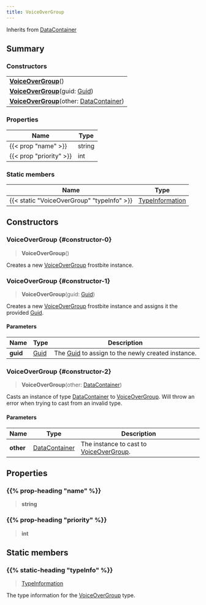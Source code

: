 ```yaml
---
title: VoiceOverGroup
---
```


Inherits from 
[DataContainer](/vext/ref/shared/class/datacontainer)

## Summary
### Constructors
| |
| ----------- |
| **[VoiceOverGroup](#constructor-0)**() |
| **[VoiceOverGroup](#constructor-1)**(guid: [Guid](/vext/ref/shared/class/guid)) |
| **[VoiceOverGroup](#constructor-2)**(other: [DataContainer](/vext/ref/shared/class/datacontainer)) |

### Properties
| Name | Type |
| ---- | ---- |
| {{< prop "name" >}} | string |
| {{< prop "priority" >}} | int |

### Static members
| Name | Type |
| ---- | ---- |
| {{< static "VoiceOverGroup" "typeInfo" >}} | [TypeInformation](/vext/ref/shared/class/typeinformation) |

## Constructors
### VoiceOverGroup {#constructor-0}
> **VoiceOverGroup**()

Creates a new [VoiceOverGroup](/vext/ref/fb/voiceovergroup) frostbite instance.

### VoiceOverGroup {#constructor-1}
> **VoiceOverGroup**(guid: [Guid](/vext/ref/shared/class/guid))

Creates a new [VoiceOverGroup](/vext/ref/fb/voiceovergroup) frostbite instance and assigns it the provided [Guid](/vext/ref/shared/class/guid).

#### Parameters
| Name | Type | Description |
| ---- | ---- | ----------- |
| **guid** | [Guid](/vext/ref/shared/class/guid) | The [Guid](/vext/ref/shared/class/guid) to assign to the newly created instance. |

### VoiceOverGroup {#constructor-2}
> **VoiceOverGroup**(other: [DataContainer](/vext/ref/shared/class/datacontainer))

Casts an instance of type [DataContainer](/vext/ref/shared/class/datacontainer) to [VoiceOverGroup](/vext/ref/fb/voiceovergroup). Will throw an error when trying to cast from an invalid type.

#### Parameters
| Name | Type | Description |
| ---- | ---- | ----------- |
| **other** | [DataContainer](/vext/ref/shared/class/datacontainer) | The instance to cast to [VoiceOverGroup](/vext/ref/fb/voiceovergroup). |

## Properties
### {{% prop-heading "name" %}}
> **string**

### {{% prop-heading "priority" %}}
> **int**

## Static members
### {{% static-heading "typeInfo" %}}
> [TypeInformation](/vext/ref/shared/class/typeinformation)

The type information for the [VoiceOverGroup](/vext/ref/fb/voiceovergroup) type.

